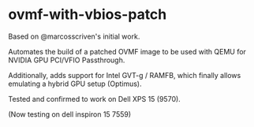 # ovmf-with-vbios-patch

Based on @marcosscriven's initial work.

Automates the build of a patched OVMF image to be used with QEMU for NVIDIA GPU PCI/VFIO Passthrough.

Additionally, adds support for Intel GVT-g / RAMFB, which finally allows emulating a hybrid GPU setup (Optimus).

Tested and confirmed to work on Dell XPS 15 (9570).

(Now testing on dell inspiron 15 7559)

